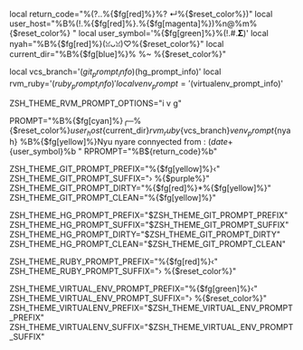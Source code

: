 local return_code="%(?..%{$fg[red]%}%? ↵%{$reset_color%})"
local user_host="%B%(!.%{$fg[red]%}.%{$fg[magenta]%})%n@%m%{$reset_color%} "
local user_symbol='%{$fg[green]%}%(!.#.𝚺)'
local nyah="%B%{$fg[red]%}(ꈍᴗꈍ)♡%{$reset_color%}"
local current_dir="%B%{$fg[blue]%}% %~ %{$reset_color%}"

local vcs_branch='$(git_prompt_info)$(hg_prompt_info)'
local rvm_ruby='$(ruby_prompt_info)'
local venv_prompt='$(virtualenv_prompt_info)'

ZSH_THEME_RVM_PROMPT_OPTIONS="i v g"

PROMPT="%B%{$fg[cyan]%}╭─%{$reset_color%}${user_host}${current_dir}${rvm_ruby}${vcs_branch}${venv_prompt}
%B%{$fg[cyan]%}╰┬%{$reset_color%}${nyah} %B%{$fg[yellow]%}Nyu nyare connyected from : $(date +%A\ %d\ %B\ %T)>
%B%{$fg[cyan]%} ╰─%{$reset_color%}%B${user_symbol}%b "
RPROMPT="%B${return_code}%b"

ZSH_THEME_GIT_PROMPT_PREFIX="%{$fg[yellow]%}‹"
ZSH_THEME_GIT_PROMPT_SUFFIX="› %{$purple%}"
ZSH_THEME_GIT_PROMPT_DIRTY="%{$fg[red]%}*%{$fg[yellow]%}"
ZSH_THEME_GIT_PROMPT_CLEAN="%{$fg[yellow]%}"

ZSH_THEME_HG_PROMPT_PREFIX="$ZSH_THEME_GIT_PROMPT_PREFIX"
ZSH_THEME_HG_PROMPT_SUFFIX="$ZSH_THEME_GIT_PROMPT_SUFFIX"
ZSH_THEME_HG_PROMPT_DIRTY="$ZSH_THEME_GIT_PROMPT_DIRTY"
ZSH_THEME_HG_PROMPT_CLEAN="$ZSH_THEME_GIT_PROMPT_CLEAN"

ZSH_THEME_RUBY_PROMPT_PREFIX="%{$fg[red]%}‹"
ZSH_THEME_RUBY_PROMPT_SUFFIX="› %{$reset_color%}"

ZSH_THEME_VIRTUAL_ENV_PROMPT_PREFIX="%{$fg[green]%}‹"
ZSH_THEME_VIRTUAL_ENV_PROMPT_SUFFIX="› %{$reset_color%}"
ZSH_THEME_VIRTUALENV_PREFIX="$ZSH_THEME_VIRTUAL_ENV_PROMPT_PREFIX"
ZSH_THEME_VIRTUALENV_SUFFIX="$ZSH_THEME_VIRTUAL_ENV_PROMPT_SUFFIX"
